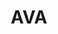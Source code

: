 ---
blog: https://blog.github.com/
git: https://github.com/avajs/ava
guide: https://github.com/avajs/ava/tree/master/media
logohandle: avali
sort: ava
title: AVA
twitter: https://x.com/ava__js
website: https://github.com/avajs/ava
---